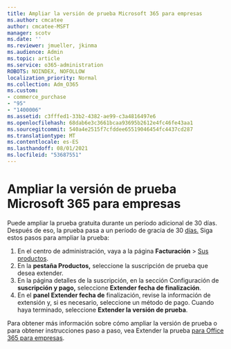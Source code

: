 ```yaml
---
title: Ampliar la versión de prueba Microsoft 365 para empresas
ms.author: cmcatee
author: cmcatee-MSFT
manager: scotv
ms.date: ''
ms.reviewer: jmueller, jkinma
ms.audience: Admin
ms.topic: article
ms.service: o365-administration
ROBOTS: NOINDEX, NOFOLLOW
localization_priority: Normal
ms.collection: Adm_O365
ms.custom:
- commerce_purchase
- "95"
- "1400006"
ms.assetid: c3fffed1-33b2-4382-ae99-c3a4816497e6
ms.openlocfilehash: 68dab6e3c3661bcaa93695b2612e4fc46fe43aa1
ms.sourcegitcommit: 540a4e2515f7cfddee65519046454fc4437cd287
ms.translationtype: MT
ms.contentlocale: es-ES
ms.lasthandoff: 08/01/2021
ms.locfileid: "53687551"
---
```

# <a name="extend-your-trial-for-microsoft-365-for-business"></a>Ampliar la versión de prueba Microsoft 365 para empresas

Puede ampliar la prueba gratuita durante un período adicional de 30 días. Después de eso, la prueba pasa a un período de gracia de 30 [días.](/alchemyinsights/grace-period-for-microsoft-365-free-trial) Siga estos pasos para ampliar la prueba:
  
1. En el centro de administración, vaya a la página **Facturación** \> [Sus productos](https://go.microsoft.com/fwlink/p/?linkid=842054).
2. En la **pestaña Productos,** seleccione la suscripción de prueba que desea extender.
3. En la página detalles de la suscripción, en la sección Configuración de **suscripción y pago,** seleccione **Extender fecha de finalización**.
4. En el **panel Extender fecha de** finalización, revise la información de extensión y, si es necesario, seleccione un método de pago. Cuando haya terminado, seleccione **Extender la versión de prueba**.

Para obtener más información sobre cómo ampliar la versión de prueba o para obtener instrucciones paso a paso, vea Extender la prueba [para Office 365 para empresas](/microsoft-365/commerce/extend-your-trial).